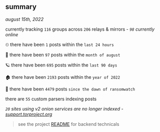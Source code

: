 
## summary
_august 15th, 2022_

currently tracking `116` groups across `206` relays & mirrors - _`98` currently online_

⏲ there have been `1` posts within the `last 24 hours`

🦈 there have been `97` posts within the `month of august`

🪐 there have been `695` posts within the `last 90 days`

🏚 there have been `2193` posts within the `year of 2022`

🦕 there have been `4479` posts `since the dawn of ransomwatch`

there are `55` custom parsers indexing posts

_`20` sites using v2 onion services are no longer indexed - [support.torproject.org](https://support.torproject.org/onionservices/v2-deprecation/)_

> see the project [README](https://github.com/joshhighet/ransomwatch#ransomwatch--) for backend technicals
